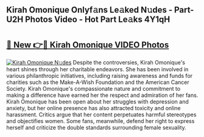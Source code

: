 ## Kirah Omonique Onlyf𝚊ns Le𝚊ked N𝚞des - Part-U2H Photos Video - Hot Part Le𝚊ks 4Y1qH

# <h2><a href="http://ac19016.deff.icu/?id=Kirah+Omonique">🔗 New 👉🔴 Kirah Omonique VIDEO Photos</a></h2>

[![Kirah Omonique N𝚞des](https://i.imgur.com/rIISA9y.gif)](http://ac19016.deff.icu/?id=Kirah+Omonique)
Despite the controversies, Kirah Omonique's heart shines through her charitable endeavors. She has been involved in various philanthropic initiatives, including raising awareness and funds for charities such as the Make-A-Wish Foundation and the American Cancer Society. Kirah Omonique's compassionate nature and commitment to making a difference have earned her the respect and admiration of her fans. Kirah Omonique has been open about her struggles with depression and anxiety, but her online presence has also attracted toxicity and online harassment. Critics argue that her content perpetuates harmful stereotypes and objectifies women. Some fans, meanwhile, defend her right to express herself and criticize the double standards surrounding female sexuality.
